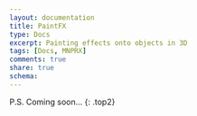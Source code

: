 ```yaml
---
layout: documentation
title: PaintFX
type: Docs
excerpt: Painting effects onto objects in 3D
tags: [Docs, MNPRX]
comments: true
share: true
schema:
---
```



P.S. Coming soon...
{: .top2}
